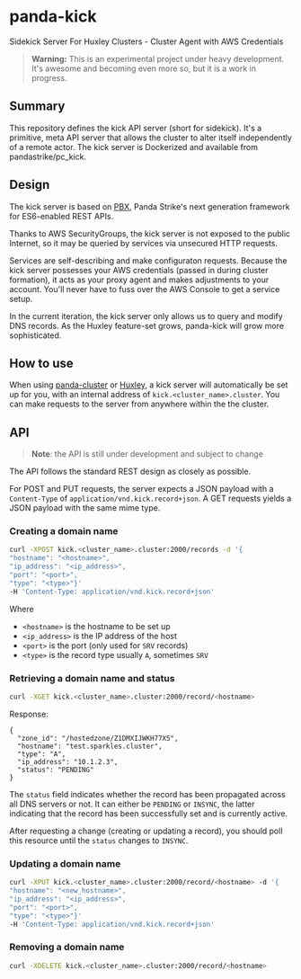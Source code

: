 # panda-kick

Sidekick Server For Huxley Clusters - Cluster Agent with AWS Credentials

> **Warning:** This is an experimental project under heavy development.  It's awesome and becoming even more so, but it is a work in progress.

## Summary

This repository defines the kick API server (short for sidekick). It's a primitive, meta API server that allows the cluster to alter itself independently of a remote actor.  The kick server is Dockerized and available from pandastrike/pc_kick.

## Design

The kick server is based on [PBX][pbx], Panda Strike's next generation framework for ES6-enabled REST APIs.

Thanks to AWS SecurityGroups, the kick server is not exposed to the public Internet, so it may be queried by services via unsecured HTTP requests.  

Services are self-describing and make configuraton requests.  Because the kick server possesses your AWS credentials (passed in during cluster formation), it acts as your proxy agent and makes adjustments to your account.  You'll never have to fuss over the AWS Console to get a service setup.

In the current iteration, the kick server only allows us to query and modify DNS records. As the Huxley feature-set grows, panda-kick will grow more sophisticated.


## How to use

When using [panda-cluster][pc] or [Huxley][huxley], a kick server will automatically be set up for you, with an internal address of `kick.<cluster_name>.cluster`. You can make requests to the server from anywhere within the the cluster.

## API

> **Note**: the API is still under development and subject to change

The API follows the standard REST design as closely as possible.

For POST and PUT requests, the server expects a JSON payload with a `Content-Type` of `application/vnd.kick.record+json`. A GET requests yields a JSON payload with the same mime type.


### Creating a domain name

```bash
curl -XPOST kick.<cluster_name>.cluster:2000/records -d '{
"hostname": "<hostname>",
"ip_address": "<ip_address>",
"port": "<port>",
"type": "<type>"}'
-H 'Content-Type: application/vnd.kick.record+json'
```

Where

- `<hostname>` is the hostname to be set up
- `<ip_address>` is the IP address of the host
- `<port>` is the port (only used for `SRV` records)
- `<type>` is the record type usually `A`, sometimes `SRV`

### Retrieving a domain name and status

```bash
curl -XGET kick.<cluster_name>.cluster:2000/record/<hostname>
```

Response: 

```
{
  "zone_id": "/hostedzone/Z1DMXIJWKH77X5",
  "hostname": "test.sparkles.cluster",
  "type": "A",
  "ip_address": "10.1.2.3",
  "status": "PENDING"
}
```

The `status` field indicates whether the record has been propagated across all DNS servers or not. It can either be `PENDING` or `INSYNC`, the latter indicating that the record has been successfully set and is currently active.

After requesting a change (creating or updating a record), you should poll this resource until the `status` changes to `INSYNC`. 

### Updating a domain name

```bash
curl -XPUT kick.<cluster_name>.cluster:2000/record/<hostname> -d '{
"hostname": "<new_hostname>",
"ip_address": "<ip_address>",
"port": "<port>",
"type": "<type>"}'
-H 'Content-Type: application/vnd.kick.record+json'
```

### Removing a domain name

```bash
curl -XDELETE kick.<cluster_name>.cluster:2000/record/<hostname>
```

[pbx]: https://github.com/pandastrike/pbx
[pc]: https://github.com/pandastrike/panda-cluster
[huxley]: https://github.com/pandastrike/huxley